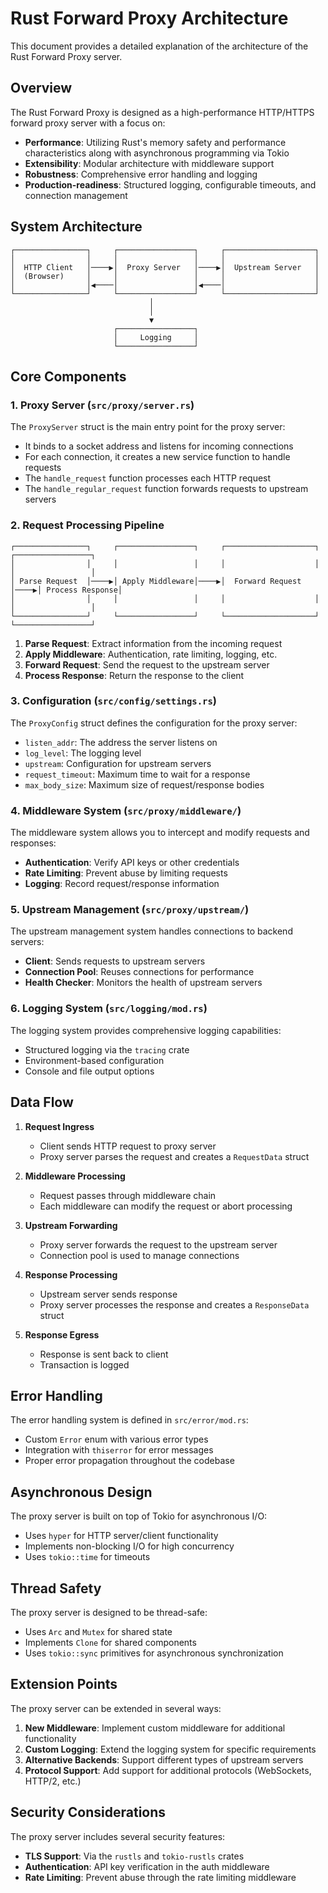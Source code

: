 # Rust Forward Proxy Architecture

This document provides a detailed explanation of the architecture of the Rust Forward Proxy server.

## Overview

The Rust Forward Proxy is designed as a high-performance HTTP/HTTPS forward proxy server with a focus on:

- **Performance**: Utilizing Rust's memory safety and performance characteristics along with asynchronous programming via Tokio
- **Extensibility**: Modular architecture with middleware support
- **Robustness**: Comprehensive error handling and logging
- **Production-readiness**: Structured logging, configurable timeouts, and connection management

## System Architecture

```
┌────────────────┐     ┌─────────────────┐     ┌────────────────────┐
│                │     │                 │     │                    │
│  HTTP Client   │────▶│  Proxy Server   │────▶│  Upstream Server   │
│  (Browser)     │     │                 │     │                    │
│                │◀────│                 │◀────│                    │
└────────────────┘     └─────────────────┘     └────────────────────┘
                               │
                               │
                               ▼
                       ┌─────────────────┐
                       │     Logging     │
                       └─────────────────┘
```

## Core Components

### 1. Proxy Server (`src/proxy/server.rs`)

The `ProxyServer` struct is the main entry point for the proxy server:

- It binds to a socket address and listens for incoming connections
- For each connection, it creates a new service function to handle requests
- The `handle_request` function processes each HTTP request
- The `handle_regular_request` function forwards requests to upstream servers

### 2. Request Processing Pipeline

```
┌────────────────┐     ┌─────────────────┐     ┌────────────────────┐     ┌─────────────────┐
│                │     │                 │     │                    │     │                 │
│ Parse Request  │────▶│ Apply Middleware│────▶│  Forward Request   │────▶│ Process Response│
│                │     │                 │     │                    │     │                 │
└────────────────┘     └─────────────────┘     └────────────────────┘     └─────────────────┘
```

1. **Parse Request**: Extract information from the incoming request
2. **Apply Middleware**: Authentication, rate limiting, logging, etc.
3. **Forward Request**: Send the request to the upstream server
4. **Process Response**: Return the response to the client

### 3. Configuration (`src/config/settings.rs`)

The `ProxyConfig` struct defines the configuration for the proxy server:

- `listen_addr`: The address the server listens on
- `log_level`: The logging level
- `upstream`: Configuration for upstream servers
- `request_timeout`: Maximum time to wait for a response
- `max_body_size`: Maximum size of request/response bodies

### 4. Middleware System (`src/proxy/middleware/`)

The middleware system allows you to intercept and modify requests and responses:

- **Authentication**: Verify API keys or other credentials
- **Rate Limiting**: Prevent abuse by limiting requests
- **Logging**: Record request/response information

### 5. Upstream Management (`src/proxy/upstream/`)

The upstream management system handles connections to backend servers:

- **Client**: Sends requests to upstream servers
- **Connection Pool**: Reuses connections for performance
- **Health Checker**: Monitors the health of upstream servers

### 6. Logging System (`src/logging/mod.rs`)

The logging system provides comprehensive logging capabilities:

- Structured logging via the `tracing` crate
- Environment-based configuration
- Console and file output options

## Data Flow

1. **Request Ingress**
   - Client sends HTTP request to proxy server
   - Proxy server parses the request and creates a `RequestData` struct

2. **Middleware Processing**
   - Request passes through middleware chain
   - Each middleware can modify the request or abort processing

3. **Upstream Forwarding**
   - Proxy server forwards the request to the upstream server
   - Connection pool is used to manage connections

4. **Response Processing**
   - Upstream server sends response
   - Proxy server processes the response and creates a `ResponseData` struct

5. **Response Egress**
   - Response is sent back to client
   - Transaction is logged

## Error Handling

The error handling system is defined in `src/error/mod.rs`:

- Custom `Error` enum with various error types
- Integration with `thiserror` for error messages
- Proper error propagation throughout the codebase

## Asynchronous Design

The proxy server is built on top of Tokio for asynchronous I/O:

- Uses `hyper` for HTTP server/client functionality
- Implements non-blocking I/O for high concurrency
- Uses `tokio::time` for timeouts

## Thread Safety

The proxy server is designed to be thread-safe:

- Uses `Arc` and `Mutex` for shared state
- Implements `Clone` for shared components
- Uses `tokio::sync` primitives for asynchronous synchronization

## Extension Points

The proxy server can be extended in several ways:

1. **New Middleware**: Implement custom middleware for additional functionality
2. **Custom Logging**: Extend the logging system for specific requirements
3. **Alternative Backends**: Support different types of upstream servers
4. **Protocol Support**: Add support for additional protocols (WebSockets, HTTP/2, etc.)

## Security Considerations

The proxy server includes several security features:

- **TLS Support**: Via the `rustls` and `tokio-rustls` crates
- **Authentication**: API key verification in the auth middleware
- **Rate Limiting**: Prevent abuse through the rate limiting middleware